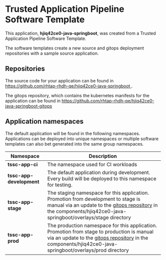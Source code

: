 # Trusted Application Pipeline Software Template

This application, **hjiq42ce0-java-springboot**, was created from a Trusted Application Pipeline Software Template.

The software templates create a new source and gitops deployment repositories with a sample source application. 

## Repositories

The source code for your application can be found in [https://github.com/rhtap-rhdh-qe/hjiq42ce0-java-springboot ](https://github.com/rhtap-rhdh-qe/hjiq42ce0-java-springboot ).
 
The gitops repository, which contains the kubernetes manifests for the application can be found in 
[https://github.com/rhtap-rhdh-qe/hjiq42ce0-java-springboot-gitops ](https://github.com/rhtap-rhdh-qe/hjiq42ce0-java-springboot-gitops ) 

## Application namespaces 

The default application will be found in the following namespaces. Applications can be deployed into unique namespaces or multiple software templates can also bet generated into the same group namespaces.  

|  Namespace   |  Description   |  
| -------- | -------- |
| **tssc-app-ci** | The namespace used for CI workloads |
| **tssc-app-development** | The default application during development. Every build will be deployed to this namespace for testing. |
| **tssc-app-stage** | The staging namespace for this application. Promotion from development to stage is manual via an update to the [gitops repository](https://github.com/rhtap-rhdh-qe/hjiq42ce0-java-springboot-gitops ) in the components/hjiq42ce0-java-springboot/overlays/stage directory |
| **tssc-app-prod** | The production namespace for this application. Promotion from stage to production is manual via an update to the [gitops repository](https://github.com/rhtap-rhdh-qe/hjiq42ce0-java-springboot-gitops ) in the components/hjiq42ce0-java-springboot/overlays/prod directory |